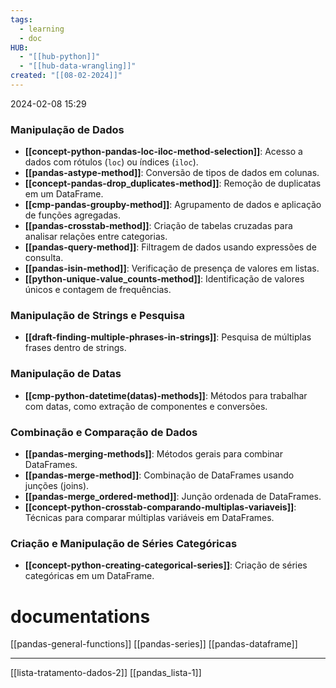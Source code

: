 ```yaml
---
tags:
  - learning
  - doc
HUB:
  - "[[hub-python]]"
  - "[[hub-data-wrangling]]"
created: "[[08-02-2024]]"
---
```

2024-02-08  15:29


 ### **Manipulação de Dados**
 
- **[[concept-python-pandas-loc-iloc-method-selection]]**: Acesso a dados com rótulos (`loc`) ou índices (`iloc`).
- **[[pandas-astype-method]]**: Conversão de tipos de dados em colunas.
- **[[concept-pandas-drop_duplicates-method]]**: Remoção de duplicatas em um DataFrame.
- **[[cmp-pandas-groupby-method]]**: Agrupamento de dados e aplicação de funções agregadas.
- **[[pandas-crosstab-method]]**: Criação de tabelas cruzadas para analisar relações entre categorias.
- **[[pandas-query-method]]**: Filtragem de dados usando expressões de consulta.
- **[[pandas-isin-method]]**: Verificação de presença de valores em listas.
- **[[python-unique-value_counts-method]]**: Identificação de valores únicos e contagem de frequências.

 ### **Manipulação de Strings e Pesquisa**
- **[[draft-finding-multiple-phrases-in-strings]]**: Pesquisa de múltiplas frases dentro de strings.

### **Manipulação de Datas**
- **[[cmp-python-datetime(datas)-methods]]**: Métodos para trabalhar com datas, como extração de componentes e conversões.

 ### **Combinação e Comparação de Dados**
- **[[pandas-merging-methods]]**: Métodos gerais para combinar DataFrames.
- **[[pandas-merge-method]]**: Combinação de DataFrames usando junções (joins).
- **[[pandas-merge_ordered-method]]**: Junção ordenada de DataFrames.
- **[[concept-python-crosstab-comparando-multiplas-variaveis]]**: Técnicas para comparar múltiplas variáveis em DataFrames.

 ### **Criação e Manipulação de Séries Categóricas**
- **[[concept-python-creating-categorical-series]]**: Criação de séries categóricas em um DataFrame.




# documentations 
[[pandas-general-functions]] 
[[pandas-series]]
[[pandas-dataframe]]



---
[[lista-tratamento-dados-2]]
[[pandas_lista-1]]
